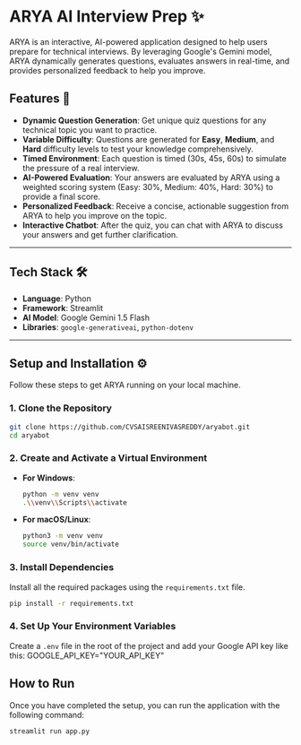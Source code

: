 # ARYA AI Interview Prep ✨

ARYA is an interactive, AI-powered application designed to help users prepare for technical interviews. By leveraging Google's Gemini model, ARYA dynamically generates questions, evaluates answers in real-time, and provides personalized feedback to help you improve.


## Features 🚀

* **Dynamic Question Generation**: Get unique quiz questions for any technical topic you want to practice.
* **Variable Difficulty**: Questions are generated for **Easy**, **Medium**, and **Hard** difficulty levels to test your knowledge comprehensively.
* **Timed Environment**: Each question is timed (30s, 45s, 60s) to simulate the pressure of a real interview.
* **AI-Powered Evaluation**: Your answers are evaluated by ARYA using a weighted scoring system (Easy: 30%, Medium: 40%, Hard: 30%) to provide a final score.
* **Personalized Feedback**: Receive a concise, actionable suggestion from ARYA to help you improve on the topic.
* **Interactive Chatbot**: After the quiz, you can chat with ARYA to discuss your answers and get further clarification.

---

## Tech Stack 🛠️

* **Language**: Python
* **Framework**: Streamlit
* **AI Model**: Google Gemini 1.5 Flash
* **Libraries**: `google-generativeai`, `python-dotenv`

---

## Setup and Installation ⚙️

Follow these steps to get ARYA running on your local machine.

### 1. Clone the Repository

```bash
git clone https://github.com/CVSAISREENIVASREDDY/aryabot.git
cd aryabot 
```
### 2. Create and Activate a Virtual Environment

* **For Windows**:

    ```bash
    python -m venv venv
    .\\venv\\Scripts\\activate
    ```

* **For macOS/Linux**:

    ```bash
    python3 -m venv venv
    source venv/bin/activate
    ```

### 3. Install Dependencies

Install all the required packages using the `requirements.txt` file.

```bash
pip install -r requirements.txt
```

### 4. Set Up Your Environment Variables

Create a `.env` file in the root of the project and add your Google API key like this:
GOOGLE_API_KEY="YOUR_API_KEY"

## How to Run 
Once you have completed the setup, you can run the application with the following command:


```bash
streamlit run app.py
```